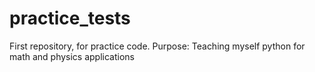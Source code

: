 # practice_tests
First repository, for practice code.
Purpose: Teaching myself python for math and physics applications
